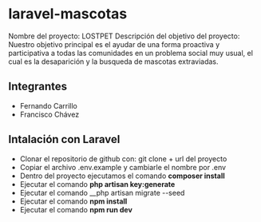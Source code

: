 # laravel-mascotas
Nombre del proyecto: LOSTPET
Descripción del objetivo del proyecto: Nuestro objetivo principal es el ayudar de una forma proactiva y participativa a todas las comunidades en un problema social muy usual, 
el cual es la desaparición y la busqueda de mascotas extraviadas.

## Integrantes
- Fernando Carrillo
- Francisco Chávez

## Intalación con Laravel
- Clonar el repositorio de github con: git clone + url del proyecto
- Copiar el archivo .env.example y cambiarle el nombre por .env
- Dentro del proyecto ejecutamos el comando __composer install__
- Ejecutar el comando __php artisan key:generate__
- Ejecutar el comando __php artisan migrate --seed
- Ejecutar el comando __npm install__
- Ejecutar el comando __npm run dev__
